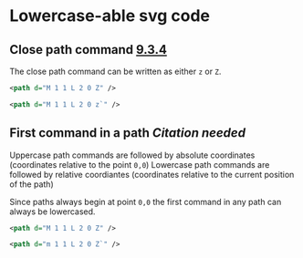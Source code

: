 # Lowercase-able svg code

## Close path command [9.3.4](https://www.w3.org/TR/SVG2/paths.html#PathDataClosePathCommand)

The close path command can be written as either `z` or `Z`.

```svg
<path d="M 1 1 L 2 0 Z" />
```

```svg
<path d="M 1 1 L 2 0 z`" />
```

## First command in a path *Citation needed*

Uppercase path commands are followed by absolute coordinates (coordinates relative to the point `0,0`)
Lowercase path commands are followed by relative coordiantes (coordinates relative to the current position of the path)

Since paths always begin at point `0,0` the first command in any path can always be lowercased.

```svg
<path d="M 1 1 L 2 0 Z" />
```

```svg
<path d="m 1 1 L 2 0 Z`" />
```



